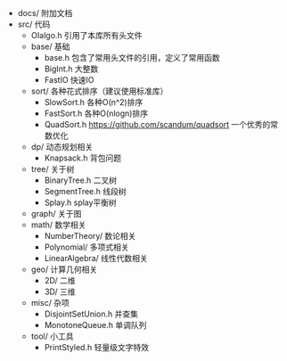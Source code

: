 + docs/ 附加文档
+ src/ 代码
    * OIalgo.h 引用了本库所有头文件
    + base/ 基础
        * base.h 包含了常用头文件的引用，定义了常用函数
        * BigInt.h 大整数
        * FastIO 快速IO
    + sort/ 各种花式排序（建议使用标准库）
        * SlowSort.h 各种O(n^2)排序
        * FastSort.h 各种O(nlogn)排序
        * QuadSort.h https://github.com/scandum/quadsort 一个优秀的常数优化
    + dp/ 动态规划相关
        * Knapsack.h 背包问题
    + tree/ 关于树
        * BinaryTree.h 二叉树
        * SegmentTree.h 线段树
        * Splay.h splay平衡树
    + graph/ 关于图
    + math/ 数学相关
        + NumberTheory/ 数论相关
        + Polynomial/ 多项式相关
        + LinearAlgebra/ 线性代数相关
    + geo/ 计算几何相关
        + 2D/ 二维
        + 3D/ 三维
    + misc/ 杂项
        * DisjointSetUnion.h 并查集
        * MonotoneQueue.h 单调队列
    + tool/ 小工具
        * PrintStyled.h 轻量级文字特效
